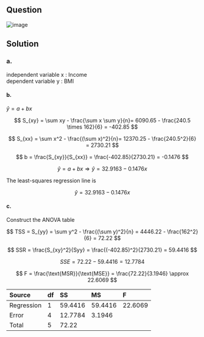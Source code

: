 ## Question

![image](https://github.com/user-attachments/assets/2a0680ce-84a3-42cd-a726-c9fc7fe76833)

## Solution

### a.

independent variable x : Income  
dependent variable y : BMI  

#### b.

$\hat{y} = a + bx$  

$$
S_{xy} = \sum xy - \frac{\sum x \sum y}{n}= 6090.65 - \frac{240.5 \times 162}{6} = -402.85
$$

$$
S_{xx} = \sum x^2 - \frac{(\sum x)^2}{n}= 12370.25 - \frac{240.5^2}{6} = 2730.21
$$

$$
b = \frac{S_{xy}}{S_{xx}} = \frac{-402.85}{2730.21} = -0.1476
$$

$$
\hat{y} = a + bx \Rightarrow \hat{y} = 32.9163 -0.1476x
$$

The least-squares regression line is

$$
\hat{y} = 32.9163 - 0.1476x
$$

#### c.

Construct the ANOVA table

$$
TSS = S_{yy} = \sum y^2 - \frac{(\sum y)^2}{n} = 4446.22 - \frac{162^2}{6} = 72.22
$$

$$
SSR = \frac{S_{xy}^2}{Syy} = \frac{(-402.85)^2}{2730.21} = 59.4416
$$

$$
SSE = 72.22 - 59.4416 = 12.7784
$$

$$
F = \frac{\text{MSR}}{\text{MSE}} = \frac{72.22}{3.1946} \approx 22.6069
$$  

| Source     | df | SS      | MS      | F       |
|:-----------|:---|:--------|:--------|:--------|
| Regression | 1  | 59.4416 | 59.4416 | 22.6069 |
| Error      | 4  | 12.7784 | 3.1946  |         |
| Total      | 5  | 72.22   |         |         |

